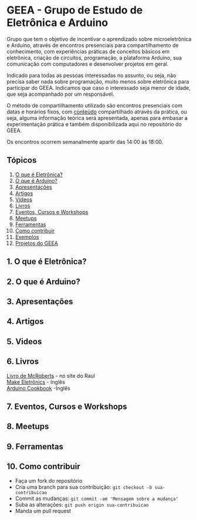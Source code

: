 # GEEA - Grupo de Estudo de Eletrônica e Arduino

Grupo que tem o objetivo de incentivar o aprendizado sobre microeletrônica e Arduíno, através de encontros presenciais para compartilhamento de conhecimento, com experiências práticas de conceitos básicos em eletrônica, criação de circuitos, programação, a plataforma Arduíno, sua comunicação com computadores e desenvolver projetos em geral. 

Indicado para todas as pessoas interessadas no assunto, ou seja, não precisa saber nada sobre programação, muito menos sobre eletrônica para participar do GEEA. Indicamos que caso o interessado seja menor de idade, que seja acompanhado por um responsável. 

O método de compartilhamento utilizado são encontros presenciais com datas e horários fixos, com [conteúdo](https://github.com/angelobms/GEEA/blob/master/conteudo.md) compartilhado através da prática, ou seja, alguma informação teórica será apresentada, apenas para embasar a experimentação prática e também disponibilizada aqui no repositório do GEEA. 

Os encontros ocorrem semanalmente apartir das 14:00 às 18:00.

## Tópicos

  1. [O que é Eletrônica?](#o-que-é-eletrônica)
  2. [O que é Arduino?](#o-que-é-arduino)
  3. [Apresentações](#apresentações)
  4. [Artigos](#artigos)
  5. [Vídeos](#videos)
  6. [Livros](#livros)
  7. [Eventos, Cursos e Workshops](#eventos-cursos-e-workshops)
  8. [Meetups](#meetups)
  9. [Ferramentas](#ferramentas)
  10. [Como contribuir](#como-contribuir)
  11. [Exemplos](/exemplos/README.md)
  12. [Projetos do GEEA](/projetos/README.md)

## 1. O que é Eletrônica?

## 2. O que é Arduino?

## 3. Apresentações

## 4. Artigos

## 5. Videos

## 6. Livros

[Livro de McRoberts](http://raulhc.cc/Doc/LivroArduino) - no site do Raul   
[Make Eletrônics](http://www.makershed.com/products/make-electronics-2ed) - Inglês    
[Arduino Cookbook](http://shop.oreilly.com/product/9780596802486.do) -Inglês        

## 7. Eventos, Cursos e Workshops

## 8. Meetups

## 9. Ferramentas

## 10. Como contribuir

  * Faça um fork do repositório
  * Cria uma branch para sua contribuição: `git checkout -b sua-contribuicao`
  * Commit as mudanças: `git commit -am 'Mensagem sobre a mudança'`
  * Suba as alterações: `git push origin sua-contribuicao`
  * Manda um pull request
